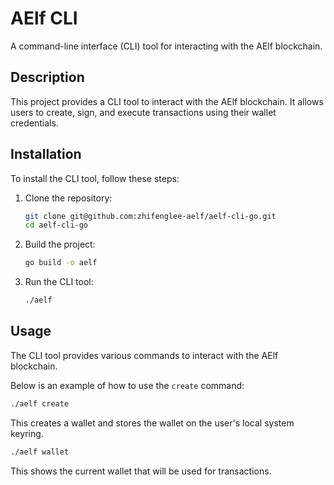 # AElf CLI

A command-line interface (CLI) tool for interacting with the AElf blockchain.

## Description

This project provides a CLI tool to interact with the AElf blockchain. It allows users to create, sign, and execute transactions using their wallet credentials.

## Installation

To install the CLI tool, follow these steps:

1. Clone the repository:
    ```sh
    git clone git@github.com:zhifenglee-aelf/aelf-cli-go.git
    cd aelf-cli-go
    ```

2. Build the project:
    ```sh
    go build -o aelf
    ```

3. Run the CLI tool:
    ```sh
    ./aelf
    ```

## Usage

The CLI tool provides various commands to interact with the AElf blockchain. 

Below is an example of how to use the `create` command:

```sh
./aelf create
```

This creates a wallet and stores the wallet on the user's local system keyring.

```sh
./aelf wallet
```

This shows the current wallet that will be used for transactions.
